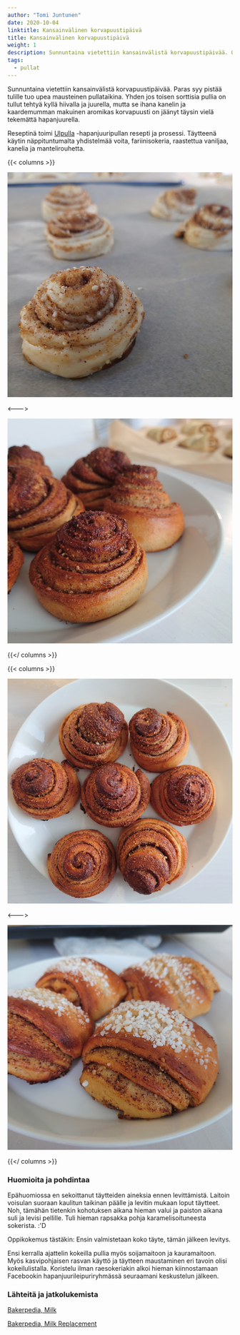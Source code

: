 ```yaml
---
author: "Tomi Juntunen"
date: 2020-10-04
linktitle: Kansainvälinen korvapuustipäivä
title: Kansainvälinen korvapuustipäivä
weight: 1
description: Sunnuntaina vietettiin kansainvälistä korvapuustipäivää. Oli aika siis kokeilla korvapuusteja hapanjuureen!
tags:
  - pullat
---
```


Sunnuntaina vietettiin kansainvälistä korvapuustipäivää. Paras syy pistää tulille
tuo upea mausteinen pullataikina. Yhden jos toisen
sorttisia pullia on tullut tehtyä kyllä hiivalla ja juurella, mutta se ihana kanelin
ja kaardemumman makuinen aromikas korvapuusti on jäänyt täysin vielä tekemättä
hapanjuurella.

Reseptinä toimi [Ulpulla](https://www.hs.fi/ruoka/reseptit/art-2000006168739.html)
-hapanjuuripullan resepti ja prosessi. Täytteenä käytin näppituntumalta
yhdistelmää voita, fariinisokeria, raastettua vaniljaa, kanelia ja mantelirouhetta.

{{< columns >}}

[![](/leivonta/korvapuusti-1.jpg)](/leivonta/korvapuusti-1.jpg)

<--->

[![](/leivonta/korvapuusti-2.jpg)](/leivonta/korvapuusti-2.jpg)

{{</ columns >}}

{{< columns >}}

[![](/leivonta/korvapuusti-3.jpg)](/leivonta/korvapuusti-3.jpg)

<--->

[![](/leivonta/korvapuusti-4.jpg)](/leivonta/korvapuusti-4.jpg)

{{</ columns >}}

### Huomioita ja pohdintaa

Epähuomiossa en sekoittanut täytteiden aineksia ennen levittämistä.
Laitoin voisulan suoraan kaulitun taikinan päälle ja levitin mukaan loput
täytteet. Noh, tämähän tietenkin kohotuksen aikana hieman valui ja paiston aikana
suli ja levisi pellille. Tuli hieman rapsakka pohja karamelisoituneesta
sokerista. :'D

Oppikokemus tästäkin: Ensin valmistetaan koko täyte, tämän jälkeen levitys.

Ensi kerralla ajattelin kokeilla pullia myös soijamaitoon ja kauramaitoon.
Myös kasvipohjaisen rasvan käyttö ja täytteen maustaminen eri tavoin olisi kokeilulistalla.
Koristelu ilman raesokeriakin alkoi hieman kiinnostamaan Facebookin hapanjuurileipuriryhmässä
seuraamani keskustelun jälkeen.

### Lähteitä ja jatkolukemista

[Bakerpedia, Milk](https://bakerpedia.com/ingredients/milk/)

[Bakerpedia, Milk Replacement](https://bakerpedia.com/ingredients/milk-replacement/)
